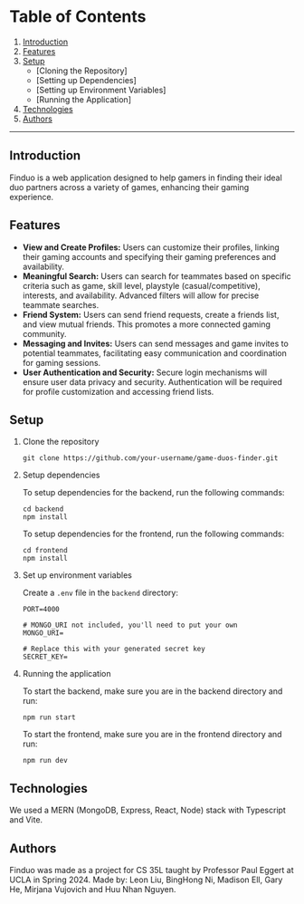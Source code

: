 # Table of Contents

1. [Introduction](#introduction)
2. [Features](#features)
3. [Setup](#setup)
    - [Cloning the Repository]
    - [Setting up Dependencies]
    - [Setting up Environment Variables]
    - [Running the Application]
4. [Technologies](#technologies)
5. [Authors](#authors)

--------

## Introduction <a name="introduction"></a>

Finduo is a web application designed to help gamers in finding their ideal duo partners across a variety of games, enhancing their gaming experience.

## Features <a name="features"></a>

- **View and Create Profiles:** Users can customize their profiles, linking their gaming accounts and specifying their gaming preferences and availability.
- **Meaningful Search:** Users can search for teammates based on specific criteria such as game, skill level, playstyle (casual/competitive), interests, and availability. Advanced filters will allow for precise teammate searches.
- **Friend System:** Users can send friend requests, create a friends list, and view mutual friends. This promotes a more connected gaming community.
- **Messaging and Invites:** Users can send messages and game invites to potential teammates, facilitating easy communication and coordination for gaming sessions.
- **User Authentication and Security:** Secure login mechanisms will ensure user data privacy and security. Authentication will be required for profile customization and accessing friend lists.

## Setup <a name="setup"></a>

1. Clone the repository
    ```
    git clone https://github.com/your-username/game-duos-finder.git
   ```
2. Setup dependencies

    To setup dependencies for the backend, run the following commands:
    ```
    cd backend
    npm install
    ```
    To setup dependencies for the frontend, run the following commands:
    ```
    cd frontend
    npm install
    ```
3. Set up environment variables

    Create a `.env` file in the `backend` directory:
    ```
    PORT=4000

    # MONGO_URI not included, you'll need to put your own 
    MONGO_URI=

    # Replace this with your generated secret key
    SECRET_KEY=
    ```

4. Running the application

    To start the backend, make sure you are in the backend directory and run:
    ```
    npm run start
    ```
    To start the frontend, make sure you are in the frontend directory and run:
    ``` 
    npm run dev
    ```


## Technologies <a name="technologies"></a>

We used a MERN (MongoDB, Express, React, Node) stack with Typescript and Vite. 

## Authors <a name="authors"></a>

Finduo was made as a project for CS 35L taught by Professor Paul Eggert at UCLA in Spring 2024. Made by: Leon Liu, BingHong Ni, Madison Ell, Gary He, Mirjana Vujovich and Huu Nhan Nguyen.
